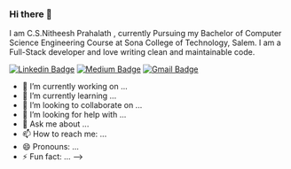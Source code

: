 ### Hi there 👋


I am C.S.Nitheesh Prahalath , currently Pursuing my Bachelor of Computer Science Engineering Course at Sona College of Technology, Salem.
I am a Full-Stack developer and love writing clean and maintainable code. 

[![Linkedin Badge](https://img.shields.io/badge/-Nitheesh_Prahalath-blue?style=flat-square&logo=Linkedin&logoColor=white&link=https://www.linkedin.com/in/nitheesh-prahalath-14b44b15a/)](https://www.linkedin.com/in/nitheesh-prahalath-14b44b15a/)
[![Medium Badge](https://img.shields.io/badge/priyadharshan-12100E?style=flat-square&logo=medium&logoColor=white&link=https://medium.com/@priyan2003chandru/)](https://medium.com/@priyan2003chandru/)
[![Gmail Badge](https://img.shields.io/badge/-nitheeshprahalathcs@gmail.com-c14438?style=flat-square&logo=Gmail&logoColor=white&link=mailto:nitheeshprahalathcs@gmail.com)](mailto:nitheeshprahalathcs@gmail.com)


- 🔭 I’m currently working on ...
- 🌱 I’m currently learning ...
- 👯 I’m looking to collaborate on ...
- 🤔 I’m looking for help with ...
- 💬 Ask me about ...
- 📫 How to reach me: ...
- 😄 Pronouns: ...
- ⚡ Fun fact: ...
-->
